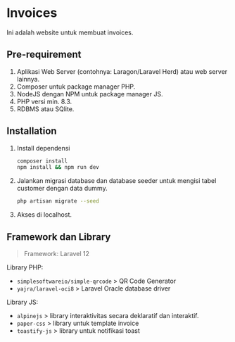 # Invoices

Ini adalah website untuk membuat invoices.

## Pre-requirement

1. Aplikasi Web Server (contohnya: Laragon/Laravel Herd) atau web server lainnya.
2. Composer untuk package manager PHP.
3. NodeJS dengan NPM untuk package manager JS.
4. PHP versi min. 8.3.
5. RDBMS atau SQlite.

## Installation

1. Install dependensi

    ```sh
    composer install
    npm install && npm run dev
    ```

2. Jalankan migrasi database dan database seeder untuk mengisi tabel customer dengan data dummy.

    ```sh
    php artisan migrate --seed
    ```

4. Akses di localhost.

## Framework dan Library

> Framework: Laravel 12

Library PHP:
+ `simplesoftwareio/simple-qrcode` > QR Code Generator
+ `yajra/laravel-oci8` > Laravel Oracle database driver

Library JS:
+ `alpinejs` > library interaktivitas secara deklaratif dan interaktif.
+ `paper-css` > library untuk template invoice
+ `toastify-js` > library untuk notifikasi toast
